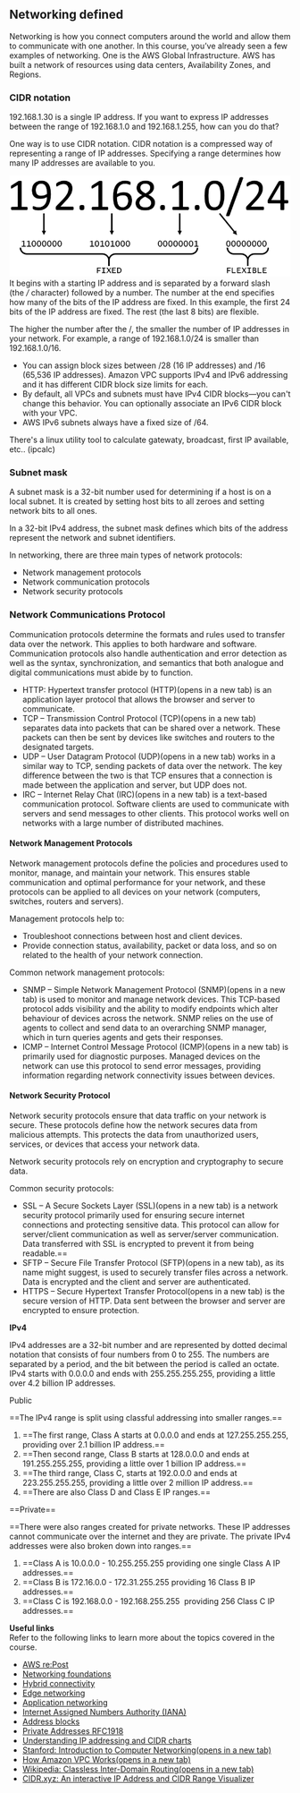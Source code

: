 ## Networking defined
Networking is how you connect computers around the world and allow them to communicate with one another. In this course, you’ve already seen a few examples of networking. One is the AWS Global Infrastructure. AWS has built a network of resources using data centers, Availability Zones, and Regions. 

### CIDR notation
192.168.1.30 is a single IP address. If you want to express IP addresses between the range of 192.168.1.0 and 192.168.1.255, how can you do that?
 
One way is to use CIDR notation. CIDR notation is a compressed way of representing a range of IP addresses. Specifying a range determines how many IP addresses are available to you.

![The last number '24' specifies that the first 24 bits of the IP address are fixed, and the last 8 bits are flexible.](Exported%20image%2020250315115722-0.png)   
It begins with a starting IP address and is separated by a forward slash (the _/_ character) followed by a number. The number at the end specifies how many of the bits of the IP address are fixed. In this example, the first 24 bits of the IP address are fixed. The rest (the last 8 bits) are flexible.
 
The higher the number after the /, the smaller the number of IP addresses in your network. For example, a range of 192.168.1.0/24 is smaller than 192.168.1.0/16.

- You can assign block sizes between /28 (16 IP addresses) and /16 (65,536 IP addresses). Amazon VPC supports IPv4 and IPv6 addressing and it has different CIDR block size limits for each.
- By default, all VPCs and subnets must have IPv4 CIDR blocks—you can't change this behavior. You can optionally associate an IPv6 CIDR block with your VPC.
- AWS IPv6 subnets always have a fixed size of /64.

There's a linux utility tool to calculate gatewaty, broadcast, first IP available, etc.. (ipcalc)

### Subnet mask
A subnet mask is a 32-bit number used for determining if a host is on a local subnet. It is created by setting host bits to all zeroes and setting network bits to all ones.

In a 32-bit IPv4 address, the subnet mask defines which bits of the address represent the network and subnet identifiers.

In networking, there are three main types of network protocols:

- Network management protocols
- Network communication protocols
- Network security protocols

### Network Communications Protocol
 
Communication protocols determine the formats and rules used to transfer data over the network. This applies to both hardware and software. Communication protocols also handle authentication and error detection as well as the syntax, synchronization, and semantics that both analogue and digital communications must abide by to function.

- HTTP: Hypertext transfer protocol (HTTP)(opens in a new tab) is an application layer protocol that allows the browser and server to communicate.
- TCP – Transmission Control Protocol (TCP)(opens in a new tab) separates data into packets that can be shared over a network. These packets can then be sent by devices like switches and routers to the designated targets.
- UDP – User Datagram Protocol (UDP)(opens in a new tab) works in a similar way to TCP, sending packets of data over the network. The key difference between the two is that TCP ensures that a connection is made between the application and server, but UDP does not.
- IRC – Internet Relay Chat (IRC)(opens in a new tab) is a text-based communication protocol. Software clients are used to communicate with servers and send messages to other clients. This protocol works well on networks with a large number of distributed machines.

#### Network Management Protocols
 
Network management protocols define the policies and procedures used to monitor, manage, and maintain your network. This ensures stable communication and optimal performance for your network, and these protocols can be applied to all devices on your network (computers, switches, routers and servers).
 
Management protocols help to:

- Troubleshoot connections between host and client devices.
- Provide connection status, availability, packet or data loss, and so on related to the health of your network connection.

Common network management protocols:

- SNMP – Simple Network Management Protocol (SNMP)(opens in a new tab) is used to monitor and manage network devices. This TCP-based protocol adds visibility and the ability to modify endpoints which alter behaviour of devices across the network. SNMP relies on the use of agents to collect and send data to an overarching SNMP manager, which in turn queries agents and gets their responses.
- ICMP – Internet Control Message Protocol (ICMP)(opens in a new tab) is primarily used for diagnostic purposes. Managed devices on the network can use this protocol to send error messages, providing information regarding network connectivity issues between devices.

#### Network Security Protocol
 
Network security protocols ensure that data traffic on your network is secure. These protocols define how the network secures data from malicious attempts. This protects the data from unauthorized users, services, or devices that access your network data.
 
Network security protocols rely on encryption and cryptography to secure data.
 
Common security protocols:

- SSL – A Secure Sockets Layer (SSL)(opens in a new tab) is a network security protocol primarily used for ensuring secure internet connections and protecting sensitive data. This protocol can allow for server/client communication as well as server/server communication. Data transferred with SSL is encrypted to prevent it from being readable.==
- SFTP – Secure File Transfer Protocol (SFTP)(opens in a new tab), as its name might suggest, is used to securely transfer files across a network. Data is encrypted and the client and server are authenticated.
- HTTPS – Secure Hypertext Transfer Protocol(opens in a new tab) is the secure version of HTTP. Data sent between the browser and server are encrypted to ensure protection.

**IPv4**
 
IPv4 addresses are a 32-bit number and are represented by dotted decimal notation that consists of four numbers from 0 to 255. The numbers are separated by a period, and the bit between the period is called an octate. IPv4 starts with 0.0.0.0 and ends with 255.255.255.255, providing a little over 4.2 billion IP addresses.

Public
 
==The IPv4 range is split using classful addressing into smaller ranges.==

1. ==The first range, Class A starts at 0.0.0.0 and ends at 127.255.255.255, providing over 2.1 billion IP address.==
2. ==Then second range, Class B starts at 128.0.0.0 and ends at 191.255.255.255, providing a little over 1 billion IP address.==
3. ==The third range, Class C, starts at 192.0.0.0 and ends at 223.255.255.255, providing a little over 2 million IP address.==
4. ==There are also Class D and Class E IP ranges.==
 
==Private==
 
==There were also ranges created for private networks. These IP addresses cannot communicate over the internet and they are private. The private IPv4 addresses were also broken down into ranges.==

1. ==Class A is 10.0.0.0 - 10.255.255.255 providing one single Class A IP addresses.==
2. ==Class B is 172.16.0.0 - 172.31.255.255 providing 16 Class B IP addresses.==
3. ==Class C is 192.168.0.0 - 192.168.255.255  providing 256 Class C IP addresses.==

**Useful links**  
Refer to the following links to learn more about the topics covered in the course. 

- [AWS re:Post](https://repost.aws/)
- [Networking foundations](https://aws.amazon.com/products/networking/networking-foundations/?nc=sn&loc=2&dn=4)
- [Hybrid connectivity](https://aws.amazon.com/products/networking/hybrid-connectivity/?nc=sn&loc=2&dn=3)
- [Edge networking](https://aws.amazon.com/products/networking/edge-networking/?nc=sn&loc=2&dn=2)
- [Application networking](https://aws.amazon.com/products/networking/application-networking/?nc=sn&loc=2&dn=1)
- [Internet Assigned Numbers Authority (IANA)](https://www.iana.org/numbers)
- [Address blocks](https://en.wikipedia.org/wiki/List_of_assigned_/8_IPv4_address_blocks)
- [Private Addresses RFC1918](https://tools.ietf.org/html/rfc1918)
- [Understanding IP addressing and CIDR charts](https://www.ripe.net/about-us/press-centre/understanding-ip-addressing)
- [Stanford: Introduction to Computer Networking(opens in a new tab)](https://web.stanford.edu/class/cs101/network-1-introduction.html)
- [How Amazon VPC Works(opens in a new tab)](https://docs.aws.amazon.com/vpc/latest/userguide/how-it-works.html)
- [Wikipedia: Classless Inter-Domain Routing(opens in a new tab)](https://en.wikipedia.org/wiki/Classless_Inter-Domain_Routing)
- [CIDR.xyz: An interactive IP Address and CIDR Range Visualizer](https://cidr.xyz/)
